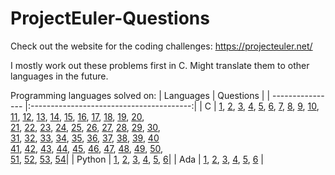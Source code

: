 # ProjectEuler-Questions

Check out the website for the coding challenges:
https://projecteuler.net/

I mostly work out these problems first in C.
Might translate them to other languages in the future.

Programming languages solved on:
| Languages        |             Questions                    |
| ---------------- |:----------------------------------------:|
| C                | [1](../../tree/main/questions/c/EulQ01.c), [2](../../tree/main/questions/c/EulQ02.c), [3](../../tree/main/questions/c/EulQ03.c), [4](../../tree/main/questions/c/EulQ04.c), [5](../../tree/main/questions/c/EulQ05.c), [6](../../tree/main/questions/c/EulQ06.c), [7](../../tree/main/questions/c/EulQ07.c), [8](../../tree/main/questions/c/EulQ08.c), [9](../../tree/main/questions/c/EulQ09.c), [10](../../tree/main/questions/c/EulQ10.c),<br /> [11](../../tree/main/questions/c/EulQ11.c), [12](../../tree/main/questions/c/EulQ12.c), [13](../../tree/main/questions/c/EulQ13.c), [14](../../tree/main/questions/c/EulQ14.c), [15](../../tree/main/questions/c/EulQ15.c), [16](../../tree/main/questions/c/EulQ16.c), [17](../../tree/main/questions/c/EulQ17.c), [18](../../tree/main/questions/c/EulQ18.c), [19](../../tree/main/questions/c/EulQ19.c), [20](../../tree/main/questions/c/EulQ20.c),<br /> [21](../../tree/main/questions/c/EulQ21.c), [22](../../tree/main/questions/c/EulQ22.c), [23](../../tree/main/questions/c/EulQ23.c), [24](../../tree/main/questions/c/EulQ24.c), [25](../../tree/main/questions/c/EulQ25.c), [26](../../tree/main/questions/c/EulQ26.c), [27](../../tree/main/questions/c/EulQ27.c), [28](../../tree/main/questions/c/EulQ28.c), [29](../../tree/main/questions/c/EulQ29.c), [30](../../tree/main/questions/c/EulQ30.c), <br /> [31](../../tree/main/questions/c/EulQ31.c), [32](../../tree/main/questions/c/EulQ32.c), [33](../../tree/main/questions/c/EulQ33.c), [34](../../tree/main/questions/c/EulQ34.c), [35](../../tree/main/questions/c/EulQ35.c), [36](../../tree/main/questions/c/EulQ36.c), [37](../../tree/main/questions/c/EulQ37.c), [38](../../tree/main/questions/c/EulQ38.c), [39](../../tree/main/questions/c/EulQ39.c), [40](../../tree/main/questions/c/EulQ40.c) <br /> [41](../../tree/main/questions/c/EulQ41.c), [42](../../tree/main/questions/c/EulQ42.c), [43](../../tree/main/questions/c/EulQ43.c), [44](../../tree/main/questions/c/EulQ44.c), [45](../../tree/main/questions/c/EulQ45.c), [46](../../tree/main/questions/c/EulQ46.c), [47](../../tree/main/questions/c/EulQ47.c), [48](../../tree/main/questions/c/EulQ48.c), [49](../../tree/main/questions/c/EulQ49.c), [50](../../tree/main/questions/c/EulQ50.c), <br /> [51](../../tree/main/questions/c/EulQ51.c), [52](../../tree/main/questions/c/EulQ52.c), [53](../../tree/main/questions/c/EulQ53.c), [54](../../tree/main/questions/c/EulQ54.c)|
| Python           | [1](../../tree/main/questions/python/EulQ01.py), [2](../../tree/main/questions/python/EulQ02.py), [3](../../tree/main/questions/python/EulQ03.py), [4](../../tree/main/questions/python/EulQ04.py), [5](../../tree/main/questions/python/EulQ05.py), [6](../../tree/main/questions/python/EulQ06.py)|
| Ada | [1](../../tree/main/questions/ada/EulQ01.adb), [2](../../tree/main/questions/ada/EulQ02.adb), [3](../../tree/main/questions/ada/EulQ03.adb), [4](../../tree/main/questions/ada/EulQ04.adb), [5](../../tree/main/questions/ada/EulQ05.adb), [6](../../tree/main/questions/ada/EulQ06.adb) |
